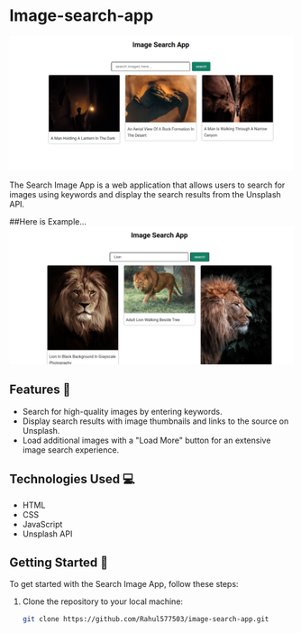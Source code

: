 # Image-search-app
 
![App Logo](assets/Screenshot%20from%202023-09-17%2010-06-34.png)

The Search Image App is a web application that allows users to search for images using keywords and display the search results from the Unsplash API.

##Here is Example...
![App Logo](assets/Screenshot%20from%202023-09-17%2010-07-24.png)



## Features 🚀

- Search for high-quality images by entering keywords.
- Display search results with image thumbnails and links to the source on Unsplash.
- Load additional images with a "Load More" button for an extensive image search experience.

## Technologies Used 💻

- HTML
- CSS
- JavaScript
- Unsplash API

## Getting Started 🚗

To get started with the Search Image App, follow these steps:

1. Clone the repository to your local machine:

   ```bash
   git clone https://github.com/Rahul577503/image-search-app.git
   ```
